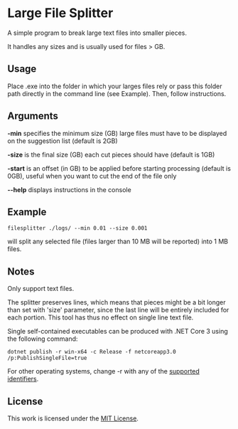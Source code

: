 # Large File Splitter

A simple program to break large text files into smaller pieces. 

It handles any sizes and is usually used for files > GB. 

## Usage

Place .exe into the folder in which your larges files rely or pass this folder path directly in the command line (see Example). Then, follow instructions.

## Arguments
**-min** specifies the minimum size (GB) large files must have to be displayed on the suggestion list (default is 2GB)

**-size** is the final size (GB) each cut pieces should have (default is 1GB)

**-start** is an offset (in GB) to be applied before starting processing (default is 0GB), useful when you want to cut the end of the file only

**--help** displays instructions in the console

## Example
    filesplitter ./logs/ --min 0.01 --size 0.001
will split any selected file (files larger than 10 MB will be reported) into 1 MB files.

## Notes
Only support text files.

The splitter preserves lines, which means that pieces might be a bit longer than set with 'size' parameter, since the last line will be entirely included for each portion. This tool has thus no effect on single line text file.

Single self-contained executables can be produced with .NET Core 3 using the following command:

    dotnet publish -r win-x64 -c Release -f netcoreapp3.0 /p:PublishSingleFile=true

For other operating systems, change -r with any of the [supported identifiers](https://docs.microsoft.com/en-us/dotnet/core/rid-catalog).

## License
This work is licensed under the [MIT License](LICENSE.md).

